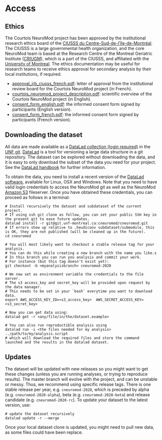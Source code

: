 # Access

## Ethics

The Courtois NeuroMod project has been approved by the institutional research ethics board of the [CIUSSS du Centre-Sud-de-l'île-de-Montréal](https://ciusss-centresudmtl.gouv.qc.ca/propos/services-en-anglais). The CIUSSS is a large governmental health organization, and the core NeuroMod team is based at the Research Centre of the Montreal Geriatric Institute ([CRIUGM](http://www.criugm.qc.ca/en.html)), which is a part of the CIUSSS, and affiliated with the [University of Montreal](https://www.umontreal.ca/). The ethics documentation may be useful for research teams to receive ethics approval for secondary analysis by their local institutions, if required.
  * [approval_irb_ciusss_french.pdf](./_static/ethics/approval_irb_ciusss_french.pdf): letter of approval from the institutional review board for the Courtois NeuroMod project (in French).
  * [courtois_neuromod_project_description.pdf](./_static/ethics/courtois_neuromod_project_description.pdf): scientific overview of the Courtois NeuroMod project (in English).
  * [consent_form_english.pdf](./_static/ethics/consent_form_english.pdf): the informed consent form signed by participants (English version).
  * [consent_form_french.pdf](./_static/ethics/consent_form_french.pdf): the informed consent form signed by participants (French version).

## Downloading the dataset

All data are made available as a [DataLad collection (login required)](https://git.unf-montreal.ca/cneuromod/cneuromod) in the [UNF git](https://git.unf-montreal.ca). [DataLad](https://www.datalad.org/) is a tool for versioning a large data structure in a git repository. The dataset can be explored without downloading the data, and it is easy to only download the subset of the data you need for your project.
See the [DataLad handbook](http://handbook.datalad.org/en/latest/) for further information.

To obtain the data, you need to install a recent version of the [DataLad software](http://handbook.datalad.org/en/latest/intro/installation.html), available for Linux, OSX and Windows. Note that you need to have valid login credentials to access the NeuroMod git as well as the NeuroMod [Amazon S3](https://aws.amazon.com/s3) fileserver. Once you have obtained these credentials, you can proceed as follows in a terminal:
```
# Install recursively the dataset and subdataset of the current project.
# If using ssh git clone as follow, you can set your public SSH key in the present git to ease future updates.
datalad install -r git@git.unf-montreal.ca:cneuromod/cneuromod.git
# If errors show up relative to .heudiconv subdataset/submodule, this is OK, they are not published (will be cleaned up in the future).
cd cneuromod

# You will most likely want to checkout a stable release tag for your analysis.
# You can do this while creating a new branch with the name you like.s
# In this branch you can run you analysis and commit your work.
# For instance (but this tag doesn't exist yet):
git checkout -b <myanalysisbranch> cneuromod-2020

# We now set as environment variable the credentials to the file server.
# The s3 access_key and secret_key will be provided upon request by the data manager.
# This needs to be set in your `bash` everytime you want to download data.
export AWS_ACCESS_KEY_ID=<s3_access_key>  AWS_SECRET_ACCESS_KEY=<s3_secret_key>

# Now you can get data using:
datalad get -r <any/file/in/the/dataset.example>

# You can also run reproductible analysis using
datalad run -i <the files needed for my analysis> ../path/to/my/analysis.script
# which will download the required files and store the command launched and the results in the datalad dataset.

```

## Updates

The dataset will be updated with new releases so you might want to get these changes (unless you are running analyses, or trying to reproduce results). The master branch will evolve with the project, and can be unstable or messy.
Thus, we recommend using specific release tags. There is one stable release per year, e.g. `cneuromod-2020`, which is preceded by alpha (e.g. `cneuromod-2020-alpha`), beta (e.g. `cneuromod-2020-beta`) and release candidate (e.g. `cneuromod-2020-rc`). To update your dataset to the latest version, use:

```
# update the dataset recursively
datalad update -r --merge

```
Once your local dataset clone is updated, you might need to pull new data, as some files could have been replace.
